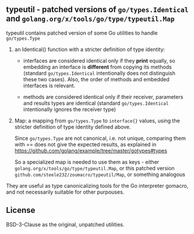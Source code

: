## typeutil - patched versions of `go/types.Identical` and `golang.org/x/tools/go/type/typeutil.Map`

typeutil contains patched version of some Go utilities to handle `go/types.Type`

1. an Identical() function with a stricter definition of type identity:

   * interfaces are considered identical only if they **print** equally,
     so embedding an interface is **different** from copying its methods
     (standard `go/types.Identical` intentionally does not distinguish
     these two cases). Also, the order of methods and embedded interfaces
	 is relevant.

   * methods are considered identical only if their receiver, parameters
     and results types are identical (standard `go/types.Identical`
     intentionally ignores the receiver type)

2. Map: a mapping from `go/types.Type` to `interface{}` values,
   using the stricter definition of type identity defined above.

   Since `go/types.Type` are not canonical, i.e. not unique, comparing
   them with == does not give the expected results, as explained in
   https://github.com/golang/example/tree/master/gotypes#types

   So a specialized map is needed to use them as keys - either
   `golang.org/x/tools/go/type/typeutil.Map`, or this patched version
   `github.com/steele232/zoumacro/typeutil/Map`, or something analogous

They are useful as type canonicalizing tools for the Go interpreter gomacro,
and not necessarily suitable for other purpouses.

## License

BSD-3-Clause as the original, unpatched utilities.

